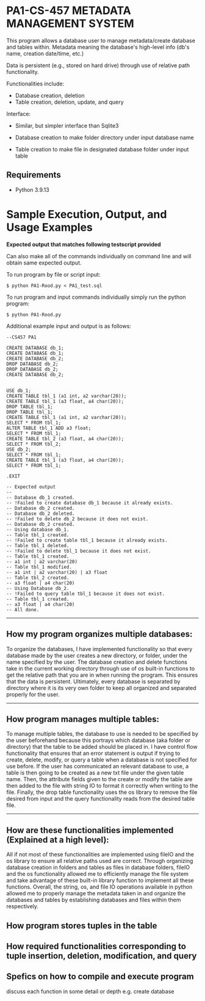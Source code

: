 # PA1-CS-457 METADATA MANAGEMENT SYSTEM

This program allows a database user to manage metadata/create database and tables within.
Metadata meaning the database's high-level info (db's name, creation date/time, etc.)

Data is persistent (e.g., stored on hard drive) through use of relative path functionality.

Functionalities include:
- Database creation, deletion
- Table creation, deletion, update, and query

Interface:
- Similar, but simpler interface than Sqlite3

- Database creation to make folder directory under input database name
- Table creation to make file in designated database folder under input table

## Requirements

* Python 3.9.13

# Sample Execution, Output, and Usage Examples

**Expected output that matches following testscript provided**

Can also make all of the commands individually on command line and will obtain same expected output. 

To run program by file or script input:
```
$ python PA1-Rood.py < PA1_test.sql
```

To run program and input commands individually simply run the python program:

```
$ python PA1-Rood.py
```

Additional example input and output is as follows:
```
--CS457 PA1

CREATE DATABASE db_1;
CREATE DATABASE db_1;
CREATE DATABASE db_2;
DROP DATABASE db_2;
DROP DATABASE db_2;
CREATE DATABASE db_2;


USE db_1;
CREATE TABLE tbl_1 (a1 int, a2 varchar(20));
CREATE TABLE tbl_1 (a3 float, a4 char(20));
DROP TABLE tbl_1;
DROP TABLE tbl_1;
CREATE TABLE tbl_1 (a1 int, a2 varchar(20));
SELECT * FROM tbl_1;
ALTER TABLE tbl_1 ADD a3 float;
SELECT * FROM tbl_1;
CREATE TABLE tbl_2 (a3 float, a4 char(20));
SELECT * FROM tbl_2;
USE db_2;
SELECT * FROM tbl_1;
CREATE TABLE tbl_1 (a3 float, a4 char(20));
SELECT * FROM tbl_1;

.EXIT

-- Expected output
--
-- Database db_1 created.
-- !Failed to create database db_1 because it already exists.
-- Database db_2 created.
-- Database db_2 deleted.
-- !Failed to delete db_2 because it does not exist.
-- Database db_2 created.
-- Using database db_1.
-- Table tbl_1 created.
-- !Failed to create table tbl_1 because it already exists.
-- Table tbl_1 deleted.
-- !Failed to delete tbl_1 because it does not exist.
-- Table tbl_1 created.
-- a1 int | a2 varchar(20)
-- Table tbl_1 modified.
-- a1 int | a2 varchar(20) | a3 float
-- Table tbl_2 created.
-- a3 float | a4 char(20)
-- Using Database db_2.
-- !Failed to query table tbl_1 because it does not exist.
-- Table tbl_1 created.
-- a3 float | a4 char(20)
-- All done.
```
---


## How my program organizes multiple databases:

To organize the databases, I have implemented functionality so that every database made by the user creates a new directory, or folder, under the name specified by the user.  The database creation and delete functions take in the current working directory through use of os built-in functions to get the relative path that you are in when running the program.  This ensures that the data is persistent.   Ultimately, every database is separated by directory where it is its very own folder to keep all organized and separated properly for the user.

---
## How program manages multiple tables:

To manage multiple tables, the database to use is needed to be specified by the user beforehand because this portrays which database (aka folder or directory) that the table to be added should be placed in.  I have control flow functionality that ensures that an error statement is output if trying to create, delete, modify, or query a table when a database is not specified for use before.   If the user has communicated an relevant database to use, a table is then going to be created as a new txt file under the given table name.  Then, the attribute fields given to the create or modify the table are then added to the file with string IO to format it correctly when writing to the file.  Finally, the drop table functionality uses the os library to remove the file desired from input and the query functionality reads from the desired table file.

---
## How are these functionalities implemented (Explained at a high level):

All if not most of these functionalities are implemented using fileIO and the os library to ensure all relative paths used are correct.  Through organizing database creation in folders and tables as files in database folders, fileIO and the os functionality allowed me to efficiently manage the file system and take advantage of these built-in library function to implement all these functions.  Overall, the string, os, and file IO operations available in python allowed me to properly manage the metadata taken in and organize the databases and tables by establishing databases and files within them respectively.


## How program stores tuples in the table


## How required functionalities corresponding to tuple insertion, deletion, modification, and query


## Spefics on how to compile and execute program

discuss each function in some detail or depth e.g. create database